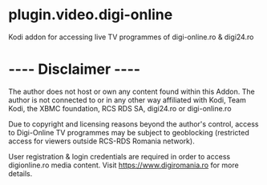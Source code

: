 plugin.video.digi-online
========================

Kodi addon for accessing live TV programmes of digi-online.ro & digi24.ro


 ---- Disclaimer ----
========================
The author does not host or own any content found within this Addon.
The author is not connected to or in any other way affiliated with Kodi, Team Kodi, the XBMC foundation, RCS RDS SA, digi24.ro or digi-online.ro

Due to copyright and licensing reasons beyond the author's control, access to Digi-Online TV programmes may be subject to geoblocking (restricted access for viewers outside RCS-RDS Romania network).

User registration & login credentials are required in order to access digionline.ro media content. Visit https://www.digiromania.ro for more details.